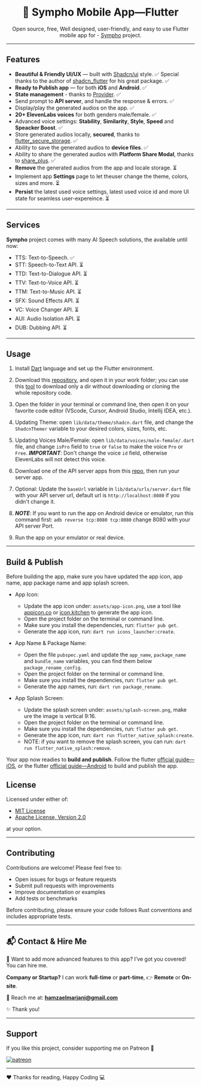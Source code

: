 <div style="text-align: center;">

# 📱 Sympho Mobile App—Flutter

Open source, free, Well designed, user-friendly, and easy to use Flutter mobile app for - [Sympho](https://github.com/hamzaelmarjani/sympho) project.

</div>

---

## Features

- **Beautiful & Friendly UI/UX** — built with [Shadcn/ui](https://ui.shadcn.com/) style. ✅
  Special thanks to the author of [shadcn_flutter](https://pub.dev/packages/shadcn_flutter) for his great package. ✅
- **Ready to Publish app** — for both **iOS** and **Android**. ✅
- **State management** - thanks to [Provider](https://pub.dev/packages/provider). ✅
- Send prompt to **API server**, and handle the response & errors. ✅
- Display/play the generated audios on the app. ✅
- **20+ ElevenLabs voices** for both genders male/female. ✅
- Advanced voice settings: **Stability**, **Similarity**, **Style**, **Speed** and **Speacker Boost**. ✅
- Store generated audios locally, **secured**, thanks to [flutter_secure_storage](https://pub.dev/packages/flutter_secure_storage). ✅
- Ability to save the generated audios to **device files**. ✅
- Ability to share the generated audios with **Platform Share Modal**, thanks to [share_plus](https://pub.dev/packages/share_plus). ✅
- **Remove** the generated audios from the app and locale storage. ⏳
- Implement app **Settings** page to let theuser change the theme, colors, sizes and more. ⏳
- **Persist** the latest used voice settings, latest used voice id and more UI state for seamless user-expereince. ⏳

---

## Services

**Sympho** project comes with many AI Speech solutions, the available until now:

- TTS: Text-to-Speech. ✅
- STT: Speech-to-Text API. ⏳
- TTD: Text-to-Dialogue API. ⏳
- TTV: Text-to-Voice API. ⏳
- TTM: Text-to-Music API. ⏳
- SFX: Sound Effects API. ⏳
- VC: Voice Changer API. ⏳
- AUI: Audio Isolation API. ⏳
- DUB: Dubbing API. ⏳

---

## Usage

1. Install [Dart](https://dart.dev/get-dart) language and set up [](https://docs.flutter.dev/get-started/install)the Flutter environment.

2. Download this [repository](https://github.com/hamzaelmarjani/sympho/tree/master/App/sympho-mobile-app-flutter), and open it in your work folder; you can use this [tool](https://download-directory.github.io/) to download only a dir without downloading or cloning the whole repository code.

3. Open the folder in your terminal or command line, then open it on your favorite code editor (VScode, Cursor, Android Studio, Intellij IDEA, etc.).

4. Updating Theme: open `lib/data/theme/shadcn.dart` file, and change the `ShadcnThemer` variable to your desired colors, sizes, fonts, etc.

5. Updating Voices Male/Female: open `lib/data/voices/male-female/.dart` file, and change `isPro` field to `true` or `false` to make the voice `Pro` or `Free`. **_IMPORTANT_**: Don't change the voice `id` field, otherwise ElevenLabs will not detect this voice.

6. Download one of the API server apps from this [repo](https://github.com/hamzaelmarjani/sympho/tree/master/API/), then run your server app.

7. Optional: Update the `baseUrl` variable in `lib/data/urls/server.dart` file with your API server url, default url is `http://localhost:8080` if you didn't change it.

8. **_NOTE_**: If you want to run the app on Android device or emulator, run this command first: `adb reverse tcp:8080 tcp:8080` change 8080 with your API server Port.

9. Run the app on your emulator or real device.

---

## Build & Publish

Before building the app, make sure you have updated the app icon, app name, app package name and app splash screen.

- App Icon:

  - Update the app icon under: `assets/app-icon.png`, use a tool like [appicon.co](https://appicon.co/) or [icon.kitchen](https://icon.kitchen/) to generate the app icon.
  - Open the project folder on the terminal or command line.
  - Make sure you install the dependencies, run: `flutter pub get`.
  - Generate the app icon, run: `dart run icons_launcher:create`.

- App Name & Package Name:

  - Open the file `pubspec.yaml` and update the `app_name`, `package_name` and `bundle_name` variables, you can find them below `package_rename_config`.
  - Open the project folder on the terminal or command line.
  - Make sure you install the dependencies, run: `flutter pub get`.
  - Generate the app names, run: `dart run package_rename`.

- App Splash Screen:
  - Update the splash screen under: `assets/splash-screen.png`, make ure the image is vertical 9:16.
  - Open the project folder on the terminal or command line.
  - Make sure you install the dependencies, run: `flutter pub get`.
  - Generate the app icon, run: `dart run flutter_native_splash:create`.
  - NOTE: if you want to remove the splash screen, you can run: `dart run flutter_native_splash:remove`.

Your app now readies to **build and publish**. Follow the flutter [official guide—iOS](https://flutter.dev/docs/deployment/ios), or the flutter [official guide—Android](https://flutter.dev/docs/deployment/android) to build and publish the app.

## License

Licensed under either of:

- [MIT License](LICENSE-MIT)
- [Apache License, Version 2.0](LICENSE-APACHE)

at your option.

---

## Contributing

Contributions are welcome! Please feel free to:

- Open issues for bugs or feature requests
- Submit pull requests with improvements
- Improve documentation or examples
- Add tests or benchmarks

Before contributing, please ensure your code follows Rust conventions and includes appropriate tests.

---

## 📬 Contact & Hire Me

🚀 Want to add more advanced features to this app? I’ve got you covered! You can hire me.

**Company or Startup?** I can work **full-time** or **part-time**, 👉 **Remote** or **On-site**.

💌 Reach me at: **hamzaelmarjani@gmail.com**

✨ Thank you!

---

## Support

If you like this project, consider supporting me on Patreon 💖

[![patreon](https://img.shields.io/badge/Support-Open_Source-black?style=for-the-badge&logo=Patreon&logoColor=white)](https://www.patreon.com/elmarjanihamza/gift)

---

❤️ Thanks for reading, Happy Coding 💻
